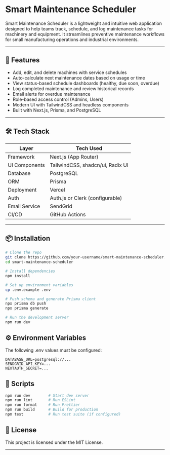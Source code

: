# Smart Maintenance Scheduler

Smart Maintenance Scheduler is a lightweight and intuitive web application designed to help teams track, schedule, and log maintenance tasks for machinery and equipment. It streamlines preventive maintenance workflows for small manufacturing operations and industrial environments.

---

## 🚀 Features

- Add, edit, and delete machines with service schedules
- Auto-calculate next maintenance dates based on usage or time
- View status-based schedule dashboards (healthy, due soon, overdue)
- Log completed maintenance and review historical records
- Email alerts for overdue maintenance
- Role-based access control (Admins, Users)
- Modern UI with TailwindCSS and headless components
- Built with Next.js, Prisma, and PostgreSQL

---

## 🛠 Tech Stack

| Layer         | Tech Used                        |
| ------------- | -------------------------------- |
| Framework     | Next.js (App Router)             |
| UI Components | TailwindCSS, shadcn/ui, Radix UI |
| Database      | PostgreSQL                       |
| ORM           | Prisma                           |
| Deployment    | Vercel                           |
| Auth          | Auth.js or Clerk (configurable)  |
| Email Service | SendGrid                         |
| CI/CD         | GitHub Actions                   |

---

## 📦 Installation

```bash
# Clone the repo
git clone https://github.com/your-username/smart-maintenance-scheduler.git
cd smart-maintenance-scheduler

# Install dependencies
npm install

# Set up environment variables
cp .env.example .env

# Push schema and generate Prisma client
npx prisma db push
npx prisma generate

# Run the development server
npm run dev
```

## ⚙️ Environment Variables

The following .env values must be configured:

```env
DATABASE_URL=postgresql://...
SENDGRID_API_KEY=...
NEXTAUTH_SECRET=...
```

## 🧪 Scripts

```bash
npm run dev        # Start dev server
npm run lint       # Run ESLint
npm run format     # Run Prettier
npm run build      # Build for production
npm test           # Run test suite (if configured)
```

## 📄 License

This project is licensed under the MIT License.

---
